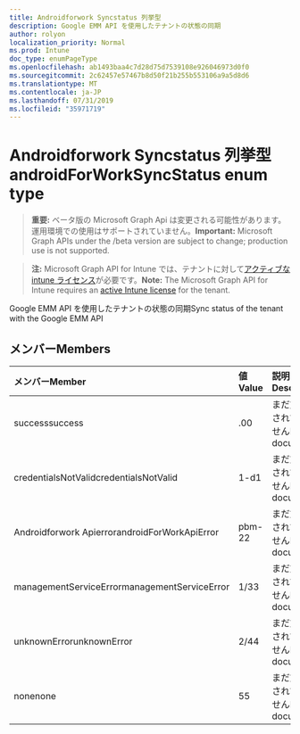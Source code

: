 ```yaml
---
title: Androidforwork Syncstatus 列挙型
description: Google EMM API を使用したテナントの状態の同期
author: rolyon
localization_priority: Normal
ms.prod: Intune
doc_type: enumPageType
ms.openlocfilehash: ab1493baa4c7d28d75d7539108e926046973d0f0
ms.sourcegitcommit: 2c62457e57467b8d50f21b255b553106a9a5d8d6
ms.translationtype: MT
ms.contentlocale: ja-JP
ms.lasthandoff: 07/31/2019
ms.locfileid: "35971719"
---
```

# <a name="androidforworksyncstatus-enum-type"></a><span data-ttu-id="63a27-103">Androidforwork Syncstatus 列挙型</span><span class="sxs-lookup"><span data-stu-id="63a27-103">androidForWorkSyncStatus enum type</span></span>

> <span data-ttu-id="63a27-104">**重要:** ベータ版の Microsoft Graph Api は変更される可能性があります。運用環境での使用はサポートされていません。</span><span class="sxs-lookup"><span data-stu-id="63a27-104">**Important:** Microsoft Graph APIs under the /beta version are subject to change; production use is not supported.</span></span>

> <span data-ttu-id="63a27-105">**注:** Microsoft Graph API for Intune では、テナントに対して[アクティブな intune ライセンス](https://go.microsoft.com/fwlink/?linkid=839381)が必要です。</span><span class="sxs-lookup"><span data-stu-id="63a27-105">**Note:** The Microsoft Graph API for Intune requires an [active Intune license](https://go.microsoft.com/fwlink/?linkid=839381) for the tenant.</span></span>

<span data-ttu-id="63a27-106">Google EMM API を使用したテナントの状態の同期</span><span class="sxs-lookup"><span data-stu-id="63a27-106">Sync status of the tenant with the Google EMM API</span></span>

## <a name="members"></a><span data-ttu-id="63a27-107">メンバー</span><span class="sxs-lookup"><span data-stu-id="63a27-107">Members</span></span>
|<span data-ttu-id="63a27-108">メンバー</span><span class="sxs-lookup"><span data-stu-id="63a27-108">Member</span></span>|<span data-ttu-id="63a27-109">値</span><span class="sxs-lookup"><span data-stu-id="63a27-109">Value</span></span>|<span data-ttu-id="63a27-110">説明</span><span class="sxs-lookup"><span data-stu-id="63a27-110">Description</span></span>|
|:---|:---|:---|
|<span data-ttu-id="63a27-111">success</span><span class="sxs-lookup"><span data-stu-id="63a27-111">success</span></span>|<span data-ttu-id="63a27-112">.0</span><span class="sxs-lookup"><span data-stu-id="63a27-112">0</span></span>|<span data-ttu-id="63a27-113">まだ文書化されていません</span><span class="sxs-lookup"><span data-stu-id="63a27-113">Not yet documented</span></span>|
|<span data-ttu-id="63a27-114">credentialsNotValid</span><span class="sxs-lookup"><span data-stu-id="63a27-114">credentialsNotValid</span></span>|<span data-ttu-id="63a27-115">1-d</span><span class="sxs-lookup"><span data-stu-id="63a27-115">1</span></span>|<span data-ttu-id="63a27-116">まだ文書化されていません</span><span class="sxs-lookup"><span data-stu-id="63a27-116">Not yet documented</span></span>|
|<span data-ttu-id="63a27-117">Androidforwork Apierror</span><span class="sxs-lookup"><span data-stu-id="63a27-117">androidForWorkApiError</span></span>|<span data-ttu-id="63a27-118">pbm-2</span><span class="sxs-lookup"><span data-stu-id="63a27-118">2</span></span>|<span data-ttu-id="63a27-119">まだ文書化されていません</span><span class="sxs-lookup"><span data-stu-id="63a27-119">Not yet documented</span></span>|
|<span data-ttu-id="63a27-120">managementServiceError</span><span class="sxs-lookup"><span data-stu-id="63a27-120">managementServiceError</span></span>|<span data-ttu-id="63a27-121">1/3</span><span class="sxs-lookup"><span data-stu-id="63a27-121">3</span></span>|<span data-ttu-id="63a27-122">まだ文書化されていません</span><span class="sxs-lookup"><span data-stu-id="63a27-122">Not yet documented</span></span>|
|<span data-ttu-id="63a27-123">unknownError</span><span class="sxs-lookup"><span data-stu-id="63a27-123">unknownError</span></span>|<span data-ttu-id="63a27-124">2/4</span><span class="sxs-lookup"><span data-stu-id="63a27-124">4</span></span>|<span data-ttu-id="63a27-125">まだ文書化されていません</span><span class="sxs-lookup"><span data-stu-id="63a27-125">Not yet documented</span></span>|
|<span data-ttu-id="63a27-126">none</span><span class="sxs-lookup"><span data-stu-id="63a27-126">none</span></span>|<span data-ttu-id="63a27-127">5</span><span class="sxs-lookup"><span data-stu-id="63a27-127">5</span></span>|<span data-ttu-id="63a27-128">まだ文書化されていません</span><span class="sxs-lookup"><span data-stu-id="63a27-128">Not yet documented</span></span>|






